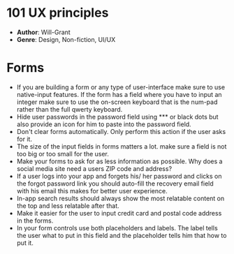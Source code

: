 # 101 UX principles
- **Author**: Will-Grant
- **Genre**: Design, Non-fiction, UI/UX 

# Forms
- If you are building a form or any type of user-interface make sure to use native-input features. If the form has a field where you have to input an integer make sure to use the on-screen keyboard that is the num-pad rather than the full qwerty keyboard.
- Hide user passwords in the password field using *** or black dots but also provide an icon for him to paste into the password field.
- Don't clear forms automatically. Only perform this action if the user asks for it.
- The size of the input fields in forms matters a lot. make sure a field is not too big or too small for the user.
- Make your forms to ask for as less information as possible. Why does a social media site need a users ZIP code and address?
- If a user logs into your app and forgets his/ her password and clicks on the forgot password link you should auto-fill the recovery email field with his email this makes for better user experience.
- In-app search results should always show the most relatable content on the top and less relatable after that.
- Make it easier for the user to input credit card and postal code address in the forms.
- In your form controls use both placeholders and labels. The label tells the user what to put in this field and the placeholder tells him that how to put it.
